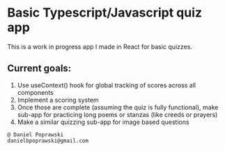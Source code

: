 # Basic Typescript/Javascript quiz app

This is a work in progress app I made in React for basic quizzes.

## Current goals:

1.  Use useContext() hook for global tracking of scores across all components
2.  Implement a scoring system
3.  Once those are complete (assuming the quiz is fully functional), make sub-app for practicing long poems or stanzas (like creeds or prayers)
4.  Make a similar quizzing sub-app for image based questions

```
@ Daniel Poprawski
danielbpoprawski@gmail.com
```
